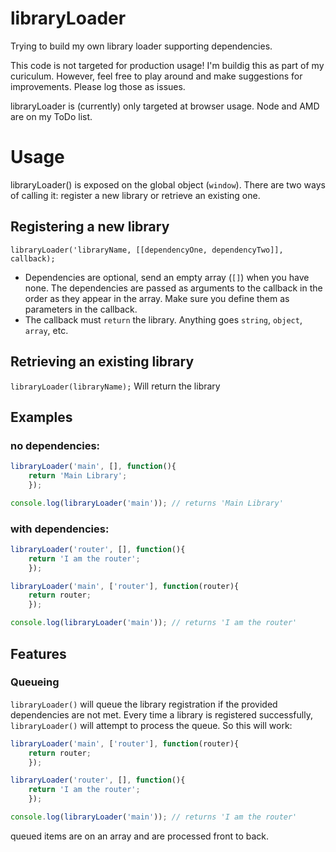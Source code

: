 # libraryLoader
Trying to build my own library loader supporting dependencies.

This code is not targeted for production usage! I'm buildig this as part of my curiculum. However, feel free to play around and make suggestions for improvements. Please log those as issues.

libraryLoader is (currently) only targeted at browser usage. Node and AMD are on my ToDo list.

# Usage
libraryLoader() is exposed on the global object (`window`). There are two ways of calling it: register a new library or retrieve an existing one.

## Registering a new library
`libraryLoader('libraryName, [[dependencyOne, dependencyTwo]], callback);`
- Dependencies are optional, send an empty array (`[]`) when you have none. The dependencies are passed as arguments to the callback in the order as they appear in the array. Make sure you define them as parameters in the callback.
- The callback must `return` the library. Anything goes `string`, `object`, `array`, etc.


## Retrieving an existing library
`libraryLoader(libraryName);`
Will return the library

## Examples
### no dependencies:
```javascript
libraryLoader('main', [], function(){
    return 'Main Library';
    });

console.log(libraryLoader('main')); // returns 'Main Library'
```

### with dependencies:
```javascript
libraryLoader('router', [], function(){
    return 'I am the router';
    });

libraryLoader('main', ['router'], function(router){
    return router;
    });

console.log(libraryLoader('main')); // returns 'I am the router'
```

## Features
### Queueing
`libraryLoader()` will queue the library registration if the provided dependencies are not met. Every time a library is registered successfully, `libraryLoader()` will attempt to process the queue. So this will work:
```javascript
libraryLoader('main', ['router'], function(router){
    return router;
    });

libraryLoader('router', [], function(){
    return 'I am the router';
    });

console.log(libraryLoader('main')); // returns 'I am the router'
```

queued items are on an array and are processed front to back.
